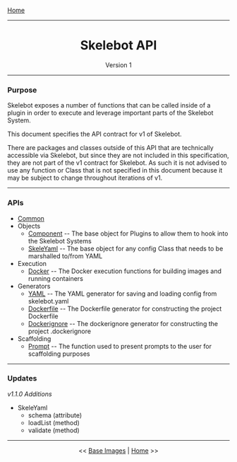 [Home](index.md)

---

<h1 align='center'>Skelebot API</h1>
<div align='center'>Version 1</div>

---

### Purpose

Skelebot exposes a number of functions that can be called inside of a plugin in order to execute
and leverage important parts of the Skelebot System.

This document specifies the API contract for v1 of Skelebot.

There are packages and classes outside of this API that are technically accessible via Skelebot,
but since they are not included in this specification, they are not part of the v1 contract for
Skelebot. As such it is not advised to use any function or Class that is not specified in this
document because it may be subject to change throughout iterations of v1.

---

### APIs

- [Common](api/common.md)
- Objects
  - [Component](api/component.md) -- The base object for Plugins to allow them to hook into the Skelebot Systems
  - [SkeleYaml](api/skeleyaml.md) -- The base object for any config Class that needs to be marshalled to/from YAML
- Execution
  - [Docker](api/docker.md) -- The Docker execution functions for building images and running containers
- Generators
  - [YAML](api/yaml.md) -- The YAML generator for saving and loading config from skelebot.yaml
  - [Dockerfile](api/dockerfile.md) -- The Dockerfile generator for constructing the project Dockerfile
  - [Dockerignore](api/dockerignore.md) -- The dockerignore generator for constructing the project .dockerignore
- Scaffolding
  - [Prompt](api/prompt.md) -- The function used to present prompts to the user for scaffolding purposes

---

### Updates

_v1.1.0 Additions_

- SkeleYaml
  - schema (attribute)
  - loadList (method)
  - validate (method)

---

<center><< <a href="base-images.html">Base Images</a>  |  <a href="index.html">Home</a> >></center>

